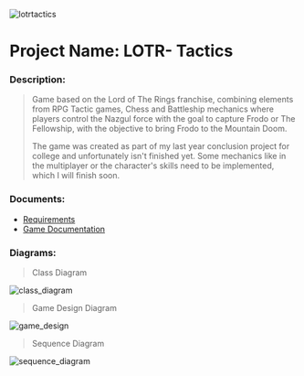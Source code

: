 ![lotrtactics](https://github.com/Ramisar/LOTR_Tactics/blob/4c5f05d947b0a87e9fae0bc42879a547b530da1d/thumbsnail_lotr.jpg)

# Project Name: LOTR- Tactics
### Description:
>Game based on the Lord of The Rings franchise, combining elements from RPG Tactic games, Chess and Battleship mechanics where players control the Nazgul force with the goal to capture Frodo or The Fellowship, with the objective to bring Frodo to the Mountain Doom.
>
>The game was created as part of my last year conclusion project for college and unfortunately isn't finished yet. Some mechanics like in the multiplayer or the character's skills need to be implemented, which I will finish soon.

### Documents:

- [Requirements](https://github.com/Ramisar/LOTR_Tactics/blob/84f6be2d1cf83b7e66a6243a71df096399e2c941/Requirements.pdf)
- [Game Documentation](https://github.com/Ramisar/LOTR_Tactics/blob/27bcf1f22b911601342a427d3907b182def08fa3/2960774_BSCH%20Project_LOTR%20Tactics.pdf)


### Diagrams:
>Class Diagram
>
![class_diagram](https://github.com/Ramisar/LOTR_Tactics/blob/84f6be2d1cf83b7e66a6243a71df096399e2c941/class_diagram.jpg)

>Game Design Diagram
>
![game_design](https://github.com/Ramisar/LOTR_Tactics/blob/84f6be2d1cf83b7e66a6243a71df096399e2c941/game_design_diagram.jpg)

>Sequence Diagram
>
![sequence_diagram](https://github.com/Ramisar/LOTR_Tactics/blob/84f6be2d1cf83b7e66a6243a71df096399e2c941/sequence_diagram.jpg)
